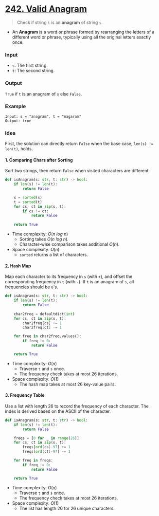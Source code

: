 # [242. Valid Anagram](https://leetcode.com/problems/valid-anagram/)
> Check if string `t` is an **anagram** of string `s`.
* An **Anagram** is a word or phrase formed by rearranging the letters of a different word or phrase, typically using all the original letters exactly once.
### Input
* `s`: The first string.
* `t`: The second string.
### Output
`True` if `t` is an anagram of `s` else `False`.
### Example
```
Input: s = "anagram", t = "nagaram"
Output: true
```
### Idea
First, the solution can directly return `False` when the base case, `len(s) != len(t)`, holds.
#### 1. Comparing Chars after Sorting
Sort two strings, then return `False` when visited characters are different.
```python
def isAnagram(s: str, t: str) -> bool:
    if len(s) != len(t):
        return False

    s = sorted(s)
    t = sorted(t)
    for cs, ct in zip(s, t):
        if cs != ct:
            return False
    
    return True
```
* Time complexity: $O(n\ log\ n)$
	* Sorting takes $O(n\ log\ n)$.
	* Character-wise comparison takes additional $O(n)$.
* Space complexity: $O(n)$
	* `sorted` returns a list of characters.
#### 2. Hash Map
Map each character to its frequency in `s` (with `+`), and offset the corresponding frequency in `t` (with `-`). If `t` is an anagram of `s`, all frequencies should be `0`'s.
```python
def isAnagram(s: str, t: str) -> bool:
    if len(s) != len(t):
        return False
    
    char2freq = defaultdict(int)
    for cs, ct in zip(s, t):
        char2freq[cs] += 1
        char2freq[ct] -= 1

    for freq in char2freq.values():
        if freq != 0: 
            return False

    return True
```
* Time complexity: $O(n)$
	* Traverse `t` and `s` once.
	* The frequency check takes at most 26 iterations.
* Space complexity: $O(1)$
	* The hash map takes at most 26 key-value pairs.
#### 3. Frequency Table
Use a list with length 26 to record the frequency of each character. The index is derived based on the ASCII of the character.
```python
def isAnagram(s: str, t: str) -> bool:
    if len(s) != len(t):
        return False

    freqs = [0 for _ in range(26)]
    for cs, ct in zip(s, t):
        freqs[ord(cs)-97] += 1
        freqs[ord(ct)-97] -= 1

    for freq in freqs:
        if freq != 0:
            return False

    return True
```
 * Time complexity: $O(n)$
	* Traverse `t` and `s` once.
	* The frequency check takes at most 26 iterations.
* Space complexity: $O(1)$
	* The list has length 26 for 26 unique characters.